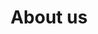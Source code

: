 ---
title: About us
valueTitle: Our values
teamTitle: Our team
layout: about
draft: false
vision:
  - title: Vision
    answer: Be recognized as a partner of choice for businesses, a catalyst for growth.
mission:
  - title: Mission
    answer: Guided by a vision of shared success, we are committed to driving growth towards our partners' full potential. We believe in understanding their reality to recommend optimizations to their business or technological processes, while maintaining an enlightened, human and dynamic approach.
values:
  - title: Humanity
    answer: The involvement of all the company's actors is essential to the success of any change. Because people are at the heart of today's business, we listen carefully to the challenges that change can bring to current ways of doing things. Our solutions are at the peoples's service, not the other way around.

  - title: Creativity
    answer: Preconceived ideas are an obstacle to the development of innovative and efficient solutions. That's why we opt for an approach that allows us to think differently. The solutions we create are often unique, hence our 1-solution.

  - title: Integrity
    answer: The definition of integrity is `:` "the state of being whole". This defines our way of doing things. It's our duty to do as we say, boots follow lips!

  - title: Competence
    answer: We're constantly striving for improvement `:` the acquisition of new knowledge, new ways of doing things and the exploration of new trends are part of our DNA.
team:
  - name: Antoine Theriault-Richer  
    bio: He has over 10 years' experience in technology. A man for all challenges.
    title: President of the company
    photoId: IMG_4164.jpg

  - name: Bruno Laporte
    bio: Considers the human side of things most important, listening to what people say or don't say is his specialty, in addition to being a seasoned developer.
    title: Vice-President
    photoId: IMG_4157.jpg

  - name: Jean-Christophe Viau
    bio: A true Swiss Army knife of development, Jean-Christophe stands out for his perseverance and resourcefulness.
    title: Developer-analyst
    photoId: IMG_4151.jpg
    
  - name: Simon Pepin
    bio: A happy marriage between his analytical skills and his warm-hearted approach.
    title: Information Technology Engineer
    photoId: IMG_4180.jpg
---